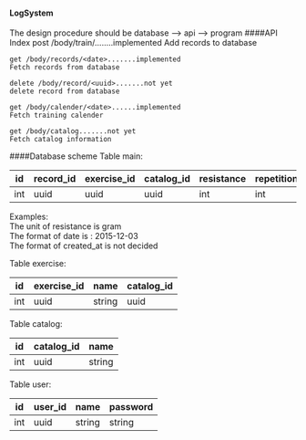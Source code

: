 #### LogSystem  
The design procedure should be database --> api --> program
####API Index
    post /body/train/........implemented
    Add records to database
    
    get /body/records/<date>.......implemented
    Fetch records from database
    
    delete /body/record/<uuid>.......not yet
    delete record from database
    
    get /body/calender/<date>......implemented
    Fetch training calender
    
    get /body/catalog.......not yet
    Fetch catalog information
    
####Database scheme
Table main:  

id | record\_id | exercise\_id | catalog\_id | resistance | repetition | date | created\_at 
----- | ----- | ------------ | ----------- | ---------- | ---------- | -----| -----------
int | uuid | uuid | uuid | int | int | group | date | datetime
Examples:  
The unit of resistance is gram  
The format of date is : 2015-12-03  
The format of created\_at is not decided  

Table exercise:

id | exercise\_id | name | catalog_id
---- | ---- | ---- | ----
int | uuid | string | uuid

Table catalog:

id | catalog\_id | name
---- | ---- | ----
int | uuid | string

Table user:  

id | user\_id | name | password
---- | ---- | ---- | ----
int | uuid | string | string
